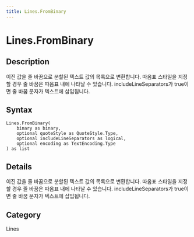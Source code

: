 ```yaml
---
title: Lines.FromBinary
---
```


# Lines.FromBinary


## Description

이진 값을 줄 바꿈으로 분할된 텍스트 값의 목록으로 변환합니다. 따옴표 스타일을 지정할 경우 줄 바꿈은 따옴표 내에 나타날 수 있습니다. includeLineSeparators가 true이면 줄 바꿈 문자가 텍스트에 삽입됩니다.


## Syntax

```powerquery
Lines.FromBinary(
    binary as binary,
    optional quoteStyle as QuoteStyle.Type,
    optional includeLineSeparators as logical,
    optional encoding as TextEncoding.Type
) as list
```


## Details

이진 값을 줄 바꿈으로 분할된 텍스트 값의 목록으로 변환합니다. 따옴표 스타일을 지정할 경우 줄 바꿈은 따옴표 내에 나타날 수 있습니다. includeLineSeparators가 true이면 줄 바꿈 문자가 텍스트에 삽입됩니다.



## Category
Lines
